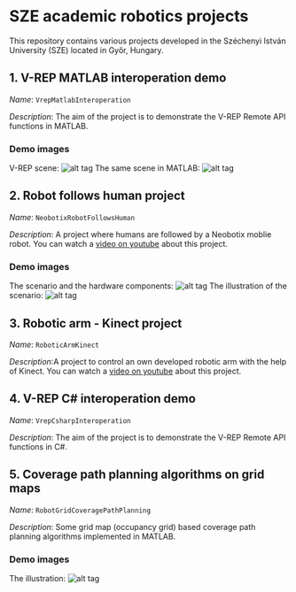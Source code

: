 # SZE academic robotics projects

This repository contains various projects developed in the Széchenyi István University (SZE) located in Győr, Hungary.

## 1. V-REP MATLAB interoperation demo
*Name*: `VrepMatlabInteroperation`

*Description*: The aim of the project is to demonstrate the V-REP Remote API functions in MATLAB.

### Demo images
V-REP scene:
![alt tag](http://www.sze.hu/~herno/robotics/vrep_matlab_01.png)
The same scene in MATLAB:
![alt tag](http://www.sze.hu/~herno/robotics/vrep_matlab_02.png)

## 2. Robot follows human project
*Name*: `NeobotixRobotFollowsHuman`

*Description*: A project where humans are followed by a Neobotix moblie robot. You can watch a [video on youtube](https://youtu.be/Tj8SWQQrw-A) about this project.


### Demo images
The scenario and the hardware components:
![alt tag](http://www.sze.hu/~herno/robotics/KinectNeobotixScene1.png)
The illustration of the scenario:
![alt tag](http://www.sze.hu/~herno/robotics/RobotFollowsHuman.png)

## 3. Robotic arm - Kinect project
*Name*: `RoboticArmKinect`

*Description*:A project to control an own developed robotic arm with the help of Kinect. You can watch a [video on youtube](https://youtu.be/tiSzojabtLc) about this project.

## 4. V-REP C# interoperation demo
*Name*: `VrepCsharpInteroperation`

*Description*: The aim of the project is to demonstrate the V-REP Remote API functions in C#.

## 5. Coverage path planning algorithms on grid maps
*Name*: `RobotGridCoveragePathPlanning`

*Description*: Some grid map (occupancy grid) based coverage path planning algorithms implemented in MATLAB.

### Demo images
The illustration:
![alt tag](http://www.sze.hu/~herno/robotics/CoveragePathPlan01.png)

